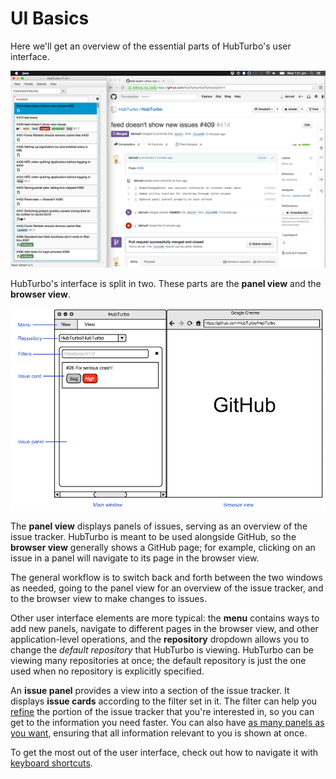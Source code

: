 # UI Basics

Here we'll get an overview of the essential parts of HubTurbo's user interface.

![](images/ui-basics/1.png?raw=true)

HubTurbo's interface is split in two. These parts are the **panel view** and the **browser view**.

![](images/ui-basics/2.png?raw=true)

The **panel view** displays panels of issues, serving as an overview of the issue tracker. HubTurbo is meant to be used alongside GitHub, so the **browser view** generally shows a GitHub page; for example, clicking on an issue in a panel will navigate to its page in the browser view.

The general workflow is to switch back and forth between the two windows as needed, going to the panel view for an overview of the issue tracker, and to the browser view to make changes to issues.

Other user interface elements are more typical: the **menu** contains ways to add new panels, navigate to different pages in the browser view, and other application-level operations, and the **repository** dropdown allows you to change the *default repository* that HubTurbo is viewing. HubTurbo can be viewing many repositories at once; the default repository is just the one used when no repository is explicitly specified.

An **issue panel** provides a view into a section of the issue tracker. It displays **issue cards** according to the filter set in it. The filter can help you [refine](Filtering-Issues.md) the portion of the issue tracker that you're interested in, so you can get to the information you need faster. You can also have [as many panels as you want](Working-with-Panels.md), ensuring that all information relevant to you is shown at once.

To get the most out of the user interface, check out how to navigate it with [keyboard shortcuts](Keyboard-Shortcuts.md).
